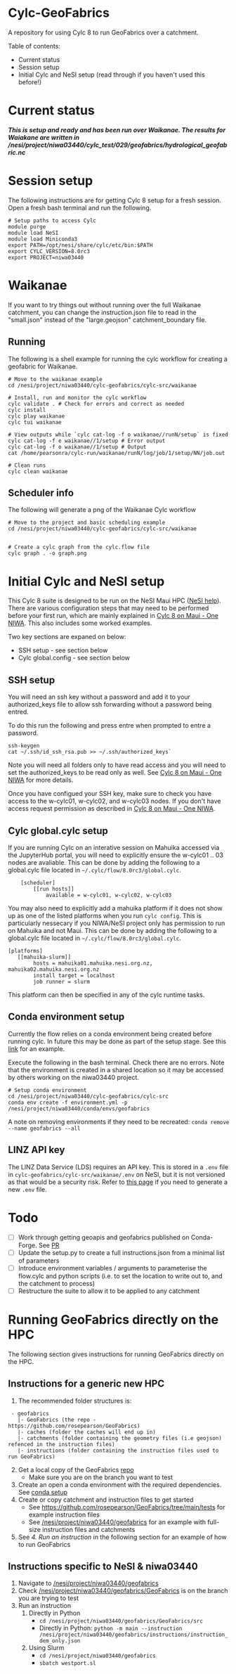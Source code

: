 # Cylc-GeoFabrics
A repository for using Cylc 8 to run GeoFabrics over a catchment.

Table of contents:
* Current status
* Session setup
* Initial Cylc and NeSI setup (read through if you haven't used this before!)

# Current status
*__This is setup and ready and has been run over Waikanae. The results for Waiakane are written in /nesi/project/niwa03440/cylc_test/029/geofabrics/hydrological_geofabric.nc__*

# Session setup
The following instructions are for getting Cylc 8 setup for a fresh session. Open a fresh bash terminal and run the following.

```
# Setup paths to access Cylc
module purge
module load NeSI
module load Miniconda3
export PATH=/opt/nesi/share/cylc/etc/bin:$PATH
export CYLC_VERSION=8.0rc3
export PROJECT=niwa03440
```

# Waikanae
If you want to try things out without running over the full Waikanae catchment, you can change the instruction.json file to read in the "small.json" instead of the "large.geojson" catchment_boundary file.

## Running
The following is a shell example for running the cylc workflow for creating a geofabric for Waikanae. 

```
# Move to the waikanae example
cd /nesi/project/niwa03440/cylc-geofabrics/cylc-src/waikanae

# Install, run and monitor the cylc workflow
cylc validate . # Check for errors and correct as needed
cylc install
cylc play waikanae
cylc tui waikanae

# View outputs while `cylc cat-log -f o waikanae//runN/setup` is fixed
cylc cat-log -f e waikanae//1/setup # Error output
cylc cat-log -f o waikanae//1/setup # Output
cat /home/pearsonra/cylc-run/waikanae/runN/log/job/1/setup/NN/job.out

# Clean runs
cylc clean waikanae

```

## Scheduler info
The following will generate a png of the Waikanae Cylc workflow

```
# Move to the project and basic scheduling example
cd /nesi/project/niwa03440/cylc-geofabrics/cylc-src/waikanae


# Create a cylc graph from the cylc.flow file
cylc graph . -o graph.png

```

# Initial Cylc and NeSI setup
This Cylc 8 suite is designed to be run on the NeSI  Maui HPC ([NeSI help](https://support.nesi.org.nz/hc/en-gb)). There are various configuration steps that may need to be performed before your first run, which are mainly explained in [Cylc 8 on Maui - One NIWA](https://one.niwa.co.nz/pages/viewpage.action?spaceKey=HPCF&title=Cylc+8+on+Maui). This also includes some worked examples.

Two key sections are expaned on below:
* SSH setup - see section below
* Cylc global.config - see section below 

## SSH setup
You will need an ssh key without a password and add it to your authorized_keys file to allow ssh forwarding without a password being entred.

To do this run the following and press entre when prompted to entre a password. 

```
ssh-keygen
cat ~/.ssh/id_ssh_rsa.pub >> ~/.ssh/authorized_keys`
```

Note you will need all folders only to have read access and you will need to set the authorized_keys to be read only as well. See [Cylc 8 on Maui - One NIWA](https://one.niwa.co.nz/pages/viewpage.action?spaceKey=HPCF&title=Cylc+8+on+Maui) for more details.

Once you have configued your SSH key, make sure to check you have access to the w-cylc01, w-cylc02, and w-cylc03 nodes. If you don't have access request permission as described in [Cylc 8 on Maui - One NIWA](https://one.niwa.co.nz/pages/viewpage.action?spaceKey=HPCF&title=Cylc+8+on+Maui).

## Cylc global.cylc setup
If you are running Cylc on an interative session on Mahuika accessed via the JupyterHub portal, you will need to explicitly ensure the w-cylc01 .. 03 nodes are avaliable. This can be done by adding the following to a global.cylc file located in `~/.cylc/flow/8.0rc3/global.cylc`. 

```
	[scheduler]
	    [[run hosts]]
	        available = w-cylc01, w-cylc02, w-cylc03
```

You may also need to explicitly add a mahuika platform if it does not show up as one of the listed platforms when you run `cylc config`. This is particularly nessecary if you NIWA/NeSI project only has permission to run on Mahuika and not Maui. This can be done by adding the following to a global.cylc file located in `~/.cylc/flow/8.0rc3/global.cylc`. 

```
[platforms]
   [[mahuika-slurm]]
        hosts = mahuika01.mahuika.nesi.org.nz, mahuika02.mahuika.nesi.org.nz
        install target = localhost
        job runner = slurm
```
This platform can then be specified in any of the cylc runtime tasks.

## Conda environment setup 
Currently the flow relies on a conda environment being created before running cylc. In future this may be done as part of the setup stage. See this [link](https://gist.github.com/matthewrmshin/74a7b78adecd297b40e64f6c867b316b) for an example.

Execute the following in the bash terminal. Check there are no errors. Note that the environment is created in a shared location so it may be accessed by others working on the niwa03440 project.

```
# Setup conda environment
cd /nesi/project/niwa03440/cylc-geofabrics/cylc-src
conda env create -f environment.yml -p /nesi/project/niwa03440/conda/envs/geofabrics

```

A note on removing environments if they need to be recreated: `conda remove --name geofabrics --all`

## LINZ API key
The LINZ Data Service (LDS) requires an API key. This is stored in a `.env` file in `cylc-geofabrics/cylc-src/waikanae/.env` on NeSI, but it is not versioned as that would be a security risk. Refer to [this page](https://github.com/rosepearson/GeoFabrics/wiki/Testing-and-GitHub-Actions) if you need to generate a new `.env` file.


# Todo
* [ ] Work through getting geoapis and geofabrics published on Conda-Forge. See [PR](https://github.com/conda-forge/staged-recipes/pull/19342)
* [ ] Update the setup.py to create a full instructions.json from a minimal list of parameters
* [ ] Introduce environment variables / arguments to parameterise the flow.cylc and python scripts (i.e. to set the location to write out to, and the catchment to process)
* [ ] Restructure the suite to allow it to be applied to any catchment

# Running GeoFabrics directly on the HPC
The following section gives instructions for running GeoFabrics directly on the HPC. 

## Instructions for a generic new HPC
1. The recommended folder structures is:
```
 - geofabrics
   |- GeoFabrics (the repo - https://github.com/rosepearson/GeoFabrics)
   |- caches (folder the caches will end up in)
   |- catchments (folder containing the geometry files (i.e geojson) refenced in the instruction files)
   |- instructions (folder containing the instruction files used to run GeoFabrics)
```
2. Get a local copy of the GeoFabrics [repo](https://github.com/rosepearson/GeoFabrics)
    * Make sure you are on the branch you want to test
3. Create an open a conda environment with the required dependencies. See [conda setup](https://github.com/rosepearson/cylc-geofabrics#conda-environment-setup)
4. Create or copy catchment and instruction files to get started
   * See https://github.com/rosepearson/GeoFabrics/tree/main/tests for example instruction files
   * See [/nesi/project/niwa03440/geofabrics](/nesi/project/niwa03440/geofabrics) for an example with full-size instruction files and catchments
5. See _4. Run an instruction_ in the following section for an example of how to run GeoFabrics

## Instructions specific to NeSI & niwa03440
1. Navigate to [/nesi/project/niwa03440/geofabrics](/nesi/project/niwa03440/geofabrics)
2. Check [/nesi/project/niwa03440/geofabrics/GeoFabrics](/nesi/project/niwa03440/geofabrics) is on the branch you are trying to test
4. Run an instruction
    1. Directly in Python
        - `cd /nesi/project/niwa03440/geofabrics/GeoFabrics/src`
        - Directly in Python: `python -m main --instruction /nesi/project/niwa03440/geofabrics/instructions/instruction_dem_only.json`
    2. Using Slurm
        - `cd /nesi/project/niwa03440/geofabrics`
        - `sbatch westport.sl`

